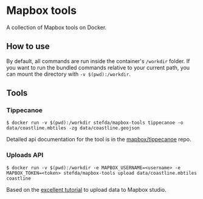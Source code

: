 # Mapbox tools

A collection of Mapbox tools on Docker.

## How to use

By default, all commands are run inside the container's `/workdir` folder. If you want to run the bundled commands relative to your current path, you can mount the directory with `-v $(pwd):/workdir`.  

## Tools

### Tippecanoe

`$ docker run -v $(pwd):/workdir stefda/mapbox-tools tippecanoe -o data/coastline.mbtiles -zg data/coastline.geojson`

Detailed api documentation for the tool is in the [mapbox/tippecanoe](https://github.com/mapbox/tippecanoe) repo.

### Uploads API

`$ docker run -v $(pwd):/workdir -e MAPBOX_USERNAME=<username> -e MAPBOX_TOKEN=<token> stefda/mapbox-tools upload data/coastline.mbtiles coastline`

Based on the [excellent tutorial](https://www.mapbox.com/help/how-uploads-work/) to upload data to Mapbox studio.